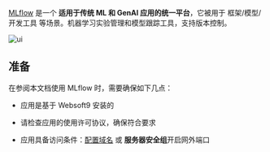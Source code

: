 [MLflow](https://mlflow.org/) 是一个 **适用于传统 ML 和 GenAI 应用的统一平台**，它被用于 框架/模型/开发工具  等场景。机器学习实验管理和模型跟踪工具，支持版本控制。


![ui](http://libs.websoft9.com/Websoft9/DocsPicture/zh/mlflow/mlflow-ui-websoft9.png)


## 准备

在参阅本文档使用 MLflow 时，需要确保如下几点：

- 应用是基于 Websoft9 安装的

- 请检查应用的使用许可协议，确保符合要求

- 应用具备访问条件：[配置域名](./domain-set) 或 **服务器安全组**开启网外端口